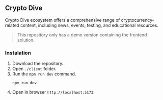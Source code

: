 ## Crypto Dive

Crypto Dive ecosystem offers a comprehensive range of cryptocurrency-related content, including news, events, testing, and educational resources.

> This repository only has a demo version containing the frontend solution.

### Instalation

1. Download the repository.
2. Open `./client` folder.
3. Run the `npm run dev` command.
   ```
   npm run dev
   ```
4. Open in browser `http://localhost:5173`.
